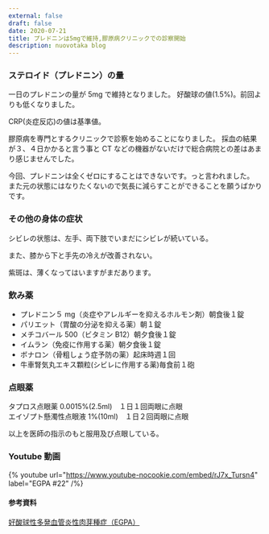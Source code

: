 ```yaml
---
external: false
draft: false
date: 2020-07-21
title: プレドニンは5mgで維持,膠原病クリニックでの診察開始
description: nuovotaka blog
---
```


### ステロイド（プレドニン）の量

一日のプレドニンの量が 5mg で維持となりました。
好酸球の値(1.5%)。前回よりも低くなりました。

CRP(炎症反応)の値は基準値。

膠原病を専門とするクリニックで診察を始めることになりました。
採血の結果が３、４日かかると言う事と CT などの機器がないだけで総合病院との差はあまり感じませんでした。

今回、プレドニンは全くゼロにすることはできないです。っと言われました。
また元の状態にはなりたくないので気長に減らすことができることを願うばかりです。

### その他の身体の症状

シビレの状態は、左手、両下肢でいまだにシビレが続いている。

また、膝から下と手先の冷えが改善されない。

紫斑は、薄くなってはいますがまだあります。

### 飲み薬

- プレドニン５ mg（炎症やアレルギーを抑えるホルモン剤）朝食後１錠
- パリエット（胃酸の分泌を抑える薬）朝１錠
- メチコバール 500（ビタミン B12）朝夕食後１錠
- イムラン（免疫に作用する薬）朝夕食後１錠
- ボナロン（骨粗しょう症予防の薬）起床時週１回
- 牛車腎気丸エキス顆粒(シビレに作用する薬)毎食前１砲

### 点眼薬

タプロス点眼薬 0.0015%(2.5ml)　１日１回両眼に点眼  
エイゾプト懸濁性点眼液 1%(10ml)　１日２回両眼に点眼

以上を医師の指示のもと服用及び点眼している。

### Youtube 動画

{% youtube url="https://www.youtube-nocookie.com/embed/rJ7x_Tursn4" label="EGPA #22" /%}

#### 参考資料

[好酸球性多発血管炎性肉芽種症（EGPA）](https://www.jrs.or.jp/citizen/disease/c/c-06.html)
